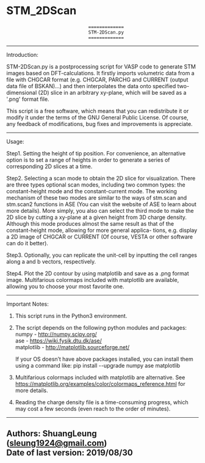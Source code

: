 # STM_2DScan

                                  =============
                                  STM-2DScan.py
                                  =============

---------------------------------------------------------------------------------
Introduction:

STM-2DScan.py is a postprocessing script for VASP code to generate STM images 
based on DFT-calculations. It firstly imports volumetric data from a file with 
CHGCAR format (e.g. CHGCAR, PARCHG and CURRENT (output data file of BSKAN)...) 
and then interpolates the data onto specified two-dimensional (2D) slice in an 
arbitrary xy-plane, which will be saved as a '.png' format file.

This script is a free software, which means that you can redistribute it or 
modify it under the terms of the GNU General Public License. Of course, any 
feedback of modifications, bug fixes and improvements is appreciate.

---------------------------------------------------------------------------------
Usage:

Step1. Setting the height of tip position. For convenience, an alternative 
       option is to set a range of heights in order to generate a series of 
       corresponding 2D slices at a time. 

Step2. Selecting a scan mode to obtain the 2D slice for visualization. There 
       are three types optional scan modes, including two common types: the 
       constant-height mode and the constant-current mode. The working 
       mechanism of these two modes are similar to the ways of stm.scan and 
       stm.scan2 functions in ASE (You can visit the website of ASE to learn 
       about more details). More simply, you also can select the third mode 
       to make the 2D slice by cutting a xy-plane at a given height from 3D 
       charge density. Although this mode produces almost the same result as 
       that of the constant-height mode, allowing for more general applica-
       tions, e.g. display a 2D image of CHGCAR or CURRENT (Of course, VESTA 
       or other software can do it better).

Step3. Optionally, you can replicate the unit-cell by inputting the cell ranges
       along a and b vectors, respectively.

Step4. Plot the 2D contour by using matplotlib and save as a .png format image.
       Multifarious colormaps included with matplotlib are available, allowing 
       you to choose your most favorite one.

---------------------------------------------------------------------------------
Important Notes: 

1. This script runs in the Python3 environment.

2. The script depends on the following python modules and packages:
    numpy - http://numpy.scipy.org/                                  
    ase - https://wiki.fysik.dtu.dk/ase/            
    matplotlib - http://matplotlib.sourceforge.net/
    
   If your OS doesn’t have above packages installed, you can install 
   them using a command like:
    pip install --upgrade numpy ase matplotlib

3. Multifarious colormaps included with matplotlib are alternative. 
   See https://matplotlib.org/examples/color/colormaps_reference.html
   for more details.

4. Reading the charge density file is a time-consuming progress, which may 
   cost a few seconds (even reach to the order of minutes).

---------------------------------------------------------------------------------
Authors: ShuangLeung (sleung1924@gmail.com)                         
Date of last version: 2019/08/30
---------------------------------------------------------------------------------
